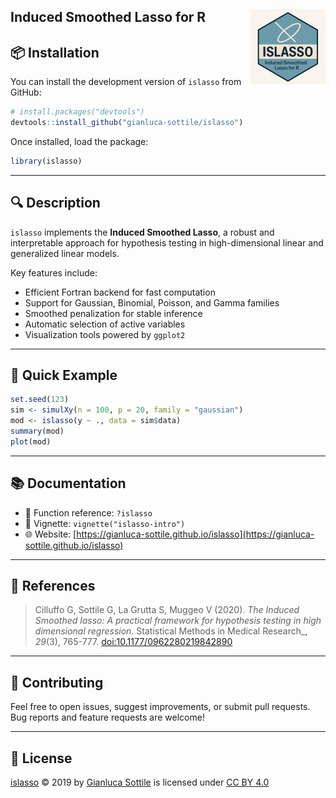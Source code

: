## **Induced Smoothed Lasso for R** <img src="man/figures/logo.png" align="right" height="120" alt="" />

## 📦 Installation

You can install the development version of `islasso` from GitHub:

```r
# install.packages("devtools")
devtools::install_github("gianluca-sottile/islasso")
```

Once installed, load the package:

```r
library(islasso)
```

---

## 🔍 Description

`islasso` implements the **Induced Smoothed Lasso**, a robust and interpretable approach for hypothesis testing in high-dimensional linear and generalized linear models.

Key features include:

- Efficient Fortran backend for fast computation
- Support for Gaussian, Binomial, Poisson, and Gamma families
- Smoothed penalization for stable inference
- Automatic selection of active variables
- Visualization tools powered by `ggplot2`

---

## 🚀 Quick Example

```r
set.seed(123)
sim <- simulXy(n = 100, p = 20, family = "gaussian")
mod <- islasso(y ~ ., data = sim$data)
summary(mod)
plot(mod)
```

---

## 📚 Documentation

- 📘 Function reference: `?islasso`
- 📄 Vignette: `vignette("islasso-intro")`
- 🌐 Website: [https://gianluca-sottile.github.io/islasso](https://gianluca-sottile.github.io/islasso)

---

## 📖 References

> Cilluffo G, Sottile G, La Grutta S, Muggeo V (2020). *The Induced Smoothed lasso: A practical framework for hypothesis testing in high dimensional regression.* 
> Statistical Methods in Medical Research_, *29*(3), 765-777. [doi:10.1177/0962280219842890](https://doi.org/10.1177/0962280219842890)

---

## 🤝 Contributing

Feel free to open issues, suggest improvements, or submit pull requests.  
Bug reports and feature requests are welcome!

---

## 📜 License

<a href="https://cran.r-project.org/web/packages/islasso/index.html">islasso</a> © 2019 by <a href="https://gianlucasottile.rbind.io">Gianluca Sottile</a> is licensed under <a href="https://creativecommons.org/licenses/by/4.0/">CC BY 4.0</a><img src="https://mirrors.creativecommons.org/presskit/icons/cc.svg" alt="" style="max-width: 1em;max-height:1em;margin-left: .2em;"><img src="https://mirrors.creativecommons.org/presskit/icons/by.svg" alt="" style="max-width: 1em;max-height:1em;margin-left: .2em;">
